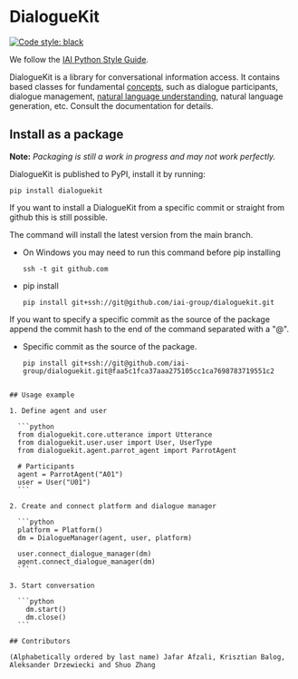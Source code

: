 # DialogueKit

[![Code style: black](https://img.shields.io/badge/code%20style-black-000000.svg)](https://github.com/psf/black)

We follow the [IAI Python Style Guide](https://github.com/iai-group/styleguide/tree/master/python).

DialogueKit is a library for conversational information access. It contains based classes for fundamental [concepts](docs/concepts.md), such as dialogue participants, dialogue management, [natural language understanding](docs/nlu.md), natural language generation, etc.
Consult the documentation for details.

## Install as a package

**Note:** *Packaging is still a work in progress and may not work perfectly.*

DialogueKit is published to PyPI, install it by running:

```shell
pip install dialoguekit
```

If you want to install a DialogueKit from a specific commit or straight from github this is still possible.

The command will install the latest version from the main branch.

  * On Windows you may need to run this command before pip installing
    
    ```shell
    ssh -t git github.com    
    ```

  * pip install

    ```shell
    pip install git+ssh://git@github.com/iai-group/dialoguekit.git
    ```

If you want to specify a specific commit as the source of the package append the commit hash to the end of the command separated with a "@".

  * Specific commit as the source of the package.

    ```shell
    pip install git+ssh://git@github.com/iai-group/dialoguekit.git@faa5c1fca37aaa275105cc1ca7698783719551c2
  ```

## Usage example

1. Define agent and user

    ```python
    from dialoguekit.core.utterance import Utterance
    from dialoguekit.user.user import User, UserType
    from dialoguekit.agent.parrot_agent import ParrotAgent

    # Participants
    agent = ParrotAgent("A01")
    user = User("U01")
    ```

2. Create and connect platform and dialogue manager

    ```python
    platform = Platform()
    dm = DialogueManager(agent, user, platform)

    user.connect_dialogue_manager(dm)
    agent.connect_dialogue_manager(dm)
    ```

3. Start conversation

    ```python
      dm.start()
      dm.close()
    ```

## Contributors

(Alphabetically ordered by last name) Jafar Afzali, Krisztian Balog, Aleksander Drzewiecki and Shuo Zhang